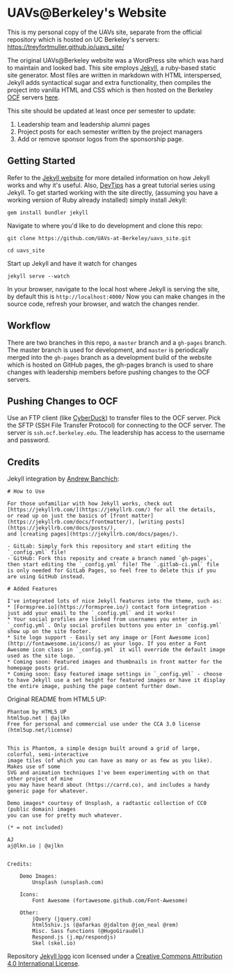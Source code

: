 # UAVs@Berkeley's Website

This is my personal copy of the UAVs site, separate from the official repository which is hosted on UC Berkeley's servers: https://treyfortmuller.github.io/uavs_site/

The original UAVs@Berkeley website was a WordPress site which was hard to maintain and looked bad. This site employs [Jekyll](https://jekyllrb.com/), a ruby-based static site generator. Most files are written in markdown with HTML interspersed, Jekyll adds syntactical sugar and extra functionality, then compiles the project into vanilla HTML and CSS which is then hosted on the Berkeley [OCF](https://www.ocf.berkeley.edu/) servers [here](uav.berkeley.edu).

This site should be updated at least once per semester to update:
1. Leadership team and leadership alumni pages
2. Project posts for each semester written by the project managers
3. Add or remove sponsor logos from the sponsorship page.

## Getting Started
Refer to the [Jekyll website](https://jekyllrb.com/) for more detailed information on how Jekyll works and why it's useful. Also, [DevTips](https://www.youtube.com/watch?v=iWowJBRMtpc) has a great tutorial series using Jekyll. To get started working with the site directly, (assuming you have a working version of Ruby already installed) simply install Jekyll:

```gem install bundler jekyll```

Navigate to where you'd like to do development and clone this repo:

```git clone https://github.com/UAVs-at-Berkeley/uavs_site.git```

```cd uavs_site```

Start up Jekyll and have it watch for changes

```jekyll serve --watch```

In your browser, navigate to the local host where Jekyll is serving the site, by default this is ```http://localhost:4000/```
Now you can make changes in the source code, refresh your browser, and watch the changes render.

## Workflow
There are two branches in this repo, a ```master``` branch and a ```gh-pages``` branch. The master branch is used for development, and ```master``` is periodically merged into the ```gh-pages``` branch as a development build of the website which is hosted on GitHub pages, the gh-pages branch is used to share changes with leadership members before pushing changes to the OCF servers.

## Pushing Changes to OCF
Use an FTP client (like [CyberDuck](https://cyberduck.io/)) to transfer files to the OCF server. Pick the SFTP (SSH File Transfer Protocol) for connecting to the OCF server. The server is ```ssh.ocf.berkeley.edu```. The leadership has access to the username and password. 


## Credits
Jekyll integration by [Andrew Banchich](https://github.com/andrewbanchich/phantom-jekyll-theme):
```
# How to Use

For those unfamiliar with how Jekyll works, check out [https://jekyllrb.com/](https://jekyllrb.com/) for all the details, 
or read up on just the basics of [front matter](https://jekyllrb.com/docs/frontmatter/), [writing posts](https://jekyllrb.com/docs/posts/), 
and [creating pages](https://jekyllrb.com/docs/pages/).

- GitLab: Simply fork this repository and start editing the `_config.yml` file!  
- GitHub: Fork this reposity and create a branch named `gh-pages`, then start editing the `_config.yml` file! The `.gitlab-ci.yml` file is only needed for GitLab Pages, so feel free to delete this if you are using GitHub instead.

# Added Features

I've integrated lots of nice Jekyll features into the theme, such as:
* [Formspree.io](https://formspree.io/) contact form integration - just add your email to the `_config.yml` and it works!
* Your social profiles are linked from usernames you enter in `_config.yml`. Only social profiles buttons you enter in `config.yml` show up on the site footer.
* Site logo support - Easily set any image or [Font Awesome icon](http://fontawesome.io/icons/) as your logo. If you enter a Font Awesome icon class in `_config.yml` it will override the default image used as the site logo.
* Coming soon: Featured images and thumbnails in front matter for the homepage posts grid.
* Coming soon: Easy featured image settings in `_config.yml` - choose to have Jekyll use a set height for featured images or have it display the entire image, pushing the page content further down.
```

Original README from HTML5 UP:

```
Phantom by HTML5 UP
html5up.net | @ajlkn
Free for personal and commercial use under the CCA 3.0 license (html5up.net/license)


This is Phantom, a simple design built around a grid of large, colorful, semi-interactive
image tiles (of which you can have as many or as few as you like). Makes use of some
SVG and animation techniques I've been experimenting with on that other project of mine
you may have heard about (https://carrd.co), and includes a handy generic page for whatever.

Demo images* courtesy of Unsplash, a radtastic collection of CC0 (public domain) images
you can use for pretty much whatever.

(* = not included)

AJ
aj@lkn.io | @ajlkn


Credits:

	Demo Images:
		Unsplash (unsplash.com)

	Icons:
		Font Awesome (fortawesome.github.com/Font-Awesome)

	Other:
		jQuery (jquery.com)
		html5shiv.js (@afarkas @jdalton @jon_neal @rem)
		Misc. Sass functions (@HugoGiraudel)
		Respond.js (j.mp/respondjs)
		Skel (skel.io)
```

Repository [Jekyll logo](https://github.com/jekyll/brand) icon licensed under a [Creative Commons Attribution 4.0 International License](http://choosealicense.com/licenses/cc-by-4.0/).
